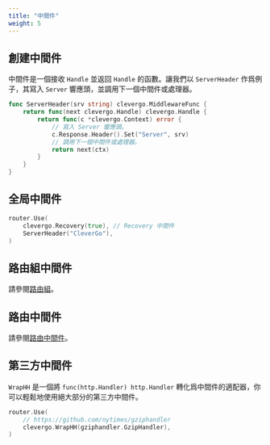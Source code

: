 ```yaml
---
title: "中間件"
weight: 5
---
```


## 創建中間件

中間件是一個接收 `Handle` 並返回 `Handle` 的函數。讓我們以 `ServerHeader` 作爲例子，其寫入 `Server` 響應頭，並調用下一個中間件或處理器。

```go
func ServerHeader(srv string) clevergo.MiddlewareFunc {
    return func(next clevergo.Handle) clevergo.Handle {
        return func(c *clevergo.Context) error {
            // 寫入 Server 響應頭。
            c.Response.Header().Set("Server", srv)
            // 調用下一個中間件或處理器。
            return next(ctx)
        }
    }
}
```

## 全局中間件

```go
router.Use(
    clevergo.Recovery(true), // Recovery 中間件
    ServerHeader("CleverGo"),
)
```

## 路由組中間件

請參閱[路由組](/zh-hant/docs/routing/route-group)。

## 路由中間件

請參閱[路由中間件](/zh-hant/docs/routing/#路由中間件)。

## 第三方中間件

`WrapHH` 是一個將 `func(http.Handler) http.Handler` 轉化爲中間件的適配器，你可以輕鬆地使用絕大部分的第三方中間件。

```go
router.Use(
    // https://github.com/nytimes/gziphandler
    clevergo.WrapHH(gziphandler.GzipHandler),
)
```
